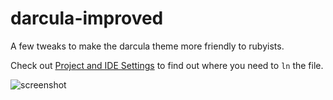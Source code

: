darcula-improved
================

A few tweaks to make the darcula theme more friendly to rubyists.

Check out [Project and IDE
Settings](http://www.jetbrains.com/idea/webhelp/project-and-ide-settings.html)
to find out where you need to `ln` the file.

![screenshot](http://f.cl.ly/items/333K0c3r392W3p3F190T/Screen%20Shot%202013-01-09%20at%2010.35.29%20AM.png)
